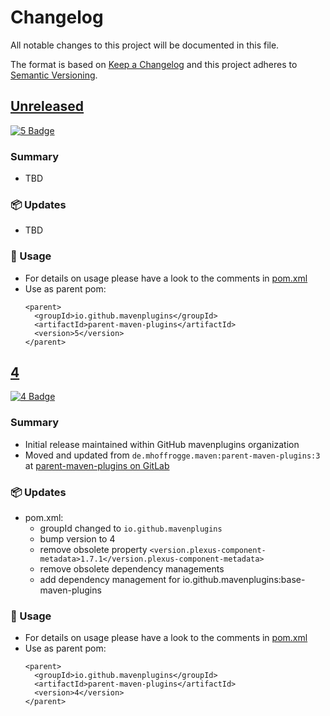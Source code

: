 # Changelog

All notable changes to this project will be documented in this file.

The format is based on [Keep a Changelog](http://keepachangelog.com/)
and this project adheres to [Semantic Versioning](http://semver.org/).

<!-- Format restrictions - see https://common-changelog.org and https://keepachangelog.com/ for details -->
<!-- Each Release must start with a line for the release version of exactly this format: ## [version] -->
<!-- The subsequent comment lines start with a space - not to irritate the release scripts parser!
 ## [major.minor.micro]
 <empty line> - optional sub sections may follow like:
 ### Added:
 - This feature was added
 <empty line>
 ### Changed:
 - This feature was changed
 <empty line>
 ### Removed:
 - This feature was removed
 <empty line>
 ### Fixed:
 - This issue was fixed
 <empty line>
 <empty line> - next line is the starting of the previous release
 ## [major.minor.micro]
 <empty line>
 <...>
 !!! In addition the compare URL links are to be maintained at the end of this CHANGELOG.md as follows.
     These links provide direct access to the GitHub compare vs. the previous release.
     The particular link of a released version will be copied to the release notes of a release accordingly.
     At the end of this file appropriate compare links have to be maintained for each release version in format:
 
  +-current release version
  |
  |                   +-URL to this repo              previous release version tag-+       +-current release version tag
  |                   |                                                            |       |
 [major.minor.micro]: https://github.com/mavenplugins/parent-maven-plugins/compare/vM.N.u..vM.N.u
-->
<!--
## [Unreleased]

### 🚨 Removed
- TBD

### 💥 Breaking
- TBD

### 📢 Deprecated
- TBD

### 🚀 New Features
- TBD

### 🐛 Fixes
- TBD

### ✨ Improvements
- TBD

### 🔧 Internal Changes
- TBD

### 🚦 Tests
- TBD

### 📦 Updates
- TBD

### 🔒 Security
- TBD

### 📝 Documentation Updates
- TBD
-->

## [Unreleased]
<!-- !!! Align version in badge URLs as well !!! -->
[![5 Badge](https://img.shields.io/nexus/r/io.github.mavenplugins/parent-maven-plugins?server=https://s01.oss.sonatype.org&label=Maven%20Central&queryOpt=:v=5)](https://central.sonatype.com/artifact/io.github.mavenplugins/parent-maven-plugins/5)

### Summary
- TBD

### 📦 Updates
- TBD

### 📝 Usage
- For details on usage please have a look to the comments in [pom.xml](pom.xml)
- Use as parent pom:
  ```
  <parent>
    <groupId>io.github.mavenplugins</groupId>
    <artifactId>parent-maven-plugins</artifactId>
    <version>5</version>
  </parent>
  ```


## [4]
<!-- !!! Align version in badge URLs as well !!! -->
[![4 Badge](https://img.shields.io/nexus/r/io.github.mavenplugins/parent-maven-plugins?server=https://s01.oss.sonatype.org&label=Maven%20Central&queryOpt=:v=4)](https://central.sonatype.com/artifact/io.github.mavenplugins/parent-maven-plugins/4)

### Summary
- Initial release maintained within GitHub mavenplugins organization
- Moved and updated from `de.mhoffrogge.maven:parent-maven-plugins:3` at [parent-maven-plugins on GitLab](https://gitlab.com/mhopen/maven-plugins/-/tree/master/parent-maven-plugins?ref_type=heads)

### 📦 Updates
- pom.xml:
  - groupId changed to `io.github.mavenplugins`
  - bump version to 4
  - remove obsolete property `<version.plexus-component-metadata>1.7.1</version.plexus-component-metadata>`
  - remove obsolete dependency managements
  - add dependency management for io.github.mavenplugins:base-maven-plugins

### 📝 Usage
- For details on usage please have a look to the comments in [pom.xml](pom.xml)
- Use as parent pom:
  ```
  <parent>
    <groupId>io.github.mavenplugins</groupId>
    <artifactId>parent-maven-plugins</artifactId>
    <version>4</version>
  </parent>
  ```


<!--
## []

### NeverReleased
- This is just a dummy placeholder to make the parser of GHCICD/release-notes-from-changelog@v1 happy!
-->

[Unreleased]: https://github.com/mavenplugins/parent-maven-plugins/compare/v4..HEAD
[4]: https://github.com/mavenplugins/parent-maven-plugins/releases/tag/v4
